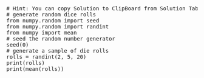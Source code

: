 <pre class="file" data-target="clipboard">
# Hint: You can copy Solution to ClipBoard from Solution Tab
# generate random dice rolls
from numpy.random import seed
from numpy.random import randint
from numpy import mean
# seed the random number generator
seed(0)
# generate a sample of die rolls
rolls = randint(2, 5, 20)
print(rolls)
print(mean(rolls))
</pre>